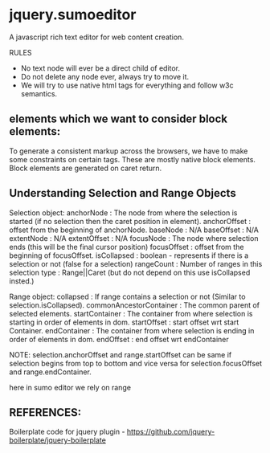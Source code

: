 # jquery.sumoeditor
A javascript rich text editor for web content creation.

RULES
- No text node will ever be a direct child of editor.
- Do not delete any node ever, always try to move it.
- We will try to use native html tags for everything and follow w3c semantics.

## elements which we want to consider block elements:
To generate a consistent markup across the browsers, we have to make some constraints on certain tags.
These are mostly native block elements.
Block elements are generated on caret return.

## Understanding Selection and Range Objects

Selection object:
    anchorNode   : The node from where the selection is started (if no selection then the caret position in element).
    anchorOffset : offset from the beginning of anchorNode.
    baseNode     : N/A
    baseOffset   : N/A
    extentNode   : N/A
    extentOffset : N/A
    focusNode    : The node where selection ends (this will be the final cursor position)
    focusOffset  : offset from the beginning of focusOffset.
    isCollapsed  : boolean - represents if there is a selection or not (false for a selection)
    rangeCount   : Number of ranges in this selection
    type         : Range||Caret (but do not depend on this use isCollapsed insted.)

Range object:
    collapsed               : If range contains a selection or not (Similar to selection.isCollapsed).
    commonAncestorContainer : The common parent of selected elements.
    startContainer          : The container from where selection is starting in order of elements in dom.
    startOffset             : start offset wrt start Container.
    endContainer            : The container from where selection is ending in order of elements in dom.
    endOffset               : end offset wrt endContainer

NOTE: selection.anchorOffset and range.startOffset can be same if selection begins from top to bottom and vice versa for
      selection.focusOffset and range.endContainer.

here in sumo editor we rely on range

## REFERENCES:
Boilerplate code for jquery plugin - https://github.com/jquery-boilerplate/jquery-boilerplate
